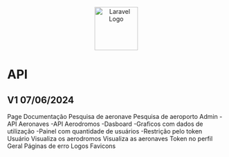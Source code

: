 <p align="center">
<a href="https://github.com/osvaldolaini" target="_blank">
<img src="https://avatars.githubusercontent.com/u/75580327?s=64&v=4" width="100" alt="Laravel Logo">
</a>
</p>

# API 
## V1 07/06/2024
Page
    Documentação
    Pesquisa de aeronave
    Pesquisa de aeroporto
Admin
    -API Aeronaves
    -API Aerodromos
    -Dasboard
        -Graficos com dados de utilização
        -Painel com quantidade de usuários
    -Restrição pelo token
Usuário
    Visualiza os aerodromos
    Visualiza as aeronaves
    Token no perfil
Geral
    Páginas de erro
    Logos
    Favicons
